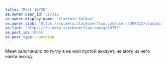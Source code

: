 ```yaml
---
title: "Post 10755"
se.owner.user_id: 397312
se.owner.display_name: "Vladimir Galkov"
se.owner.link: "https://ru.meta.stackoverflow.com/users/397312/vladimir-galkov"
se.link: "https://ru.meta.stackoverflow.com/q/10755"
se.post_id: 10755
se.post_type: question
---
```

<p>Меня залогинило по гуглу в не мой пустой аккаунт, не могу из него найти выход.</p>
